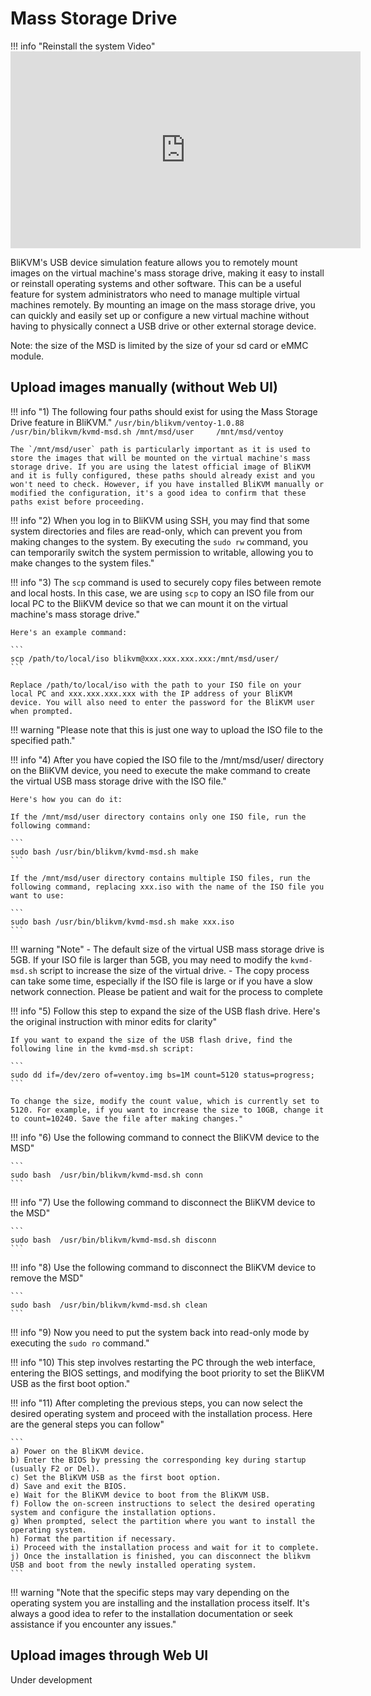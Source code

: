 # **Mass Storage Drive**
!!! info "Reinstall the system Video"
    <iframe width="560" height="315" src="https://www.youtube.com/embed/MDuS3bHsVmc" title="YouTube video player" frameborder="0" allow="accelerometer; autoplay; clipboard-write; encrypted-media; gyroscope; picture-in-picture; web-share" allowfullscreen></iframe>

BliKVM's USB device simulation feature allows you to remotely mount images on the virtual machine's mass storage drive, making it easy to install or reinstall operating systems and other software. This can be a useful feature for system administrators who need to manage multiple virtual machines remotely. By mounting an image on the mass storage drive, you can quickly and easily set up or configure a new virtual machine without having to physically connect a USB drive or other external storage device.

Note: the size of the MSD is limited by the size of your sd card or eMMC module.

## Upload images manually (without Web UI)

!!! info "1) The following four paths should exist for using the Mass Storage Drive feature in BliKVM."
    ```
    /usr/bin/blikvm/ventoy-1.0.88
    /usr/bin/blikvm/kvmd-msd.sh
    /mnt/msd/user    
    /mnt/msd/ventoy
    ```

    The `/mnt/msd/user` path is particularly important as it is used to store the images that will be mounted on the virtual machine's mass storage drive. If you are using the latest official image of BliKVM and it is fully configured, these paths should already exist and you won't need to check. However, if you have installed BliKVM manually or modified the configuration, it's a good idea to confirm that these paths exist before proceeding.

!!! info "2) When you log in to BliKVM using SSH, you may find that some system directories and files are read-only, which can prevent you from making changes to the system. By executing the `sudo rw` command, you can temporarily switch the system permission to writable, allowing you to make changes to the system files."

!!! info "3) The `scp` command is used to securely copy files between remote and local hosts. In this case, we are using `scp` to copy an ISO file from our local PC to the BliKVM device so that we can mount it on the virtual machine's mass storage drive."

    Here's an example command:

    ```
    scp /path/to/local/iso blikvm@xxx.xxx.xxx.xxx:/mnt/msd/user/
    ```

    Replace /path/to/local/iso with the path to your ISO file on your local PC and xxx.xxx.xxx.xxx with the IP address of your BliKVM device. You will also need to enter the password for the BliKVM user when prompted.

!!! warning "Please note that this is just one way to upload the ISO file to the specified path."

!!! info "4) After you have copied the ISO file to the /mnt/msd/user/ directory on the BliKVM device, you need to execute the make command to create the virtual USB mass storage drive with the ISO file."

    Here's how you can do it:

    If the /mnt/msd/user directory contains only one ISO file, run the following command:

    ```
    sudo bash /usr/bin/blikvm/kvmd-msd.sh make
    ```

    If the /mnt/msd/user directory contains multiple ISO files, run the following command, replacing xxx.iso with the name of the ISO file you want to use:

    ```
    sudo bash /usr/bin/blikvm/kvmd-msd.sh make xxx.iso
    ```

!!! warning "Note"
    - The default size of the virtual USB mass storage drive is 5GB. If your ISO file is larger than 5GB, you may need to modify the `kvmd-msd.sh` script to increase the size of the virtual drive.
    - The copy process can take some time, especially if the ISO file is large or if you have a slow network connection. Please be patient and wait for the process to complete

!!! info "5) Follow this step to expand the size of the USB flash drive. Here's the original instruction with minor edits for clarity"

    If you want to expand the size of the USB flash drive, find the following line in the kvmd-msd.sh script:

    ```
    sudo dd if=/dev/zero of=ventoy.img bs=1M count=5120 status=progress;
    ```

    To change the size, modify the count value, which is currently set to 5120. For example, if you want to increase the size to 10GB, change it to count=10240. Save the file after making changes."

!!! info "6) Use the following command to connect the BliKVM device to the MSD"

    ```
    sudo bash  /usr/bin/blikvm/kvmd-msd.sh conn
    ```

!!! info "7) Use the following command to disconnect the BliKVM device to the MSD"

    ```
    sudo bash  /usr/bin/blikvm/kvmd-msd.sh disconn
    ```

!!! info "8) Use the following command to disconnect the BliKVM device to remove the MSD"

    ```
    sudo bash  /usr/bin/blikvm/kvmd-msd.sh clean
    ```

!!! info "9) Now you need to put the system back into read-only mode by executing the `sudo ro` command."

!!! info "10) This step involves restarting the PC through the web interface, entering the BIOS settings, and modifying the boot priority to set the BliKVM USB as the first boot option."

!!! info "11) After completing the previous steps, you can now select the desired operating system and proceed with the installation process. Here are the general steps you can follow"

    ```
    a) Power on the BliKVM device.
    b) Enter the BIOS by pressing the corresponding key during startup (usually F2 or Del).
    c) Set the BliKVM USB as the first boot option.
    d) Save and exit the BIOS.
    e) Wait for the BliKVM device to boot from the BliKVM USB.
    f) Follow the on-screen instructions to select the desired operating system and configure the installation options.
    g) When prompted, select the partition where you want to install the operating system.
    h) Format the partition if necessary.
    i) Proceed with the installation process and wait for it to complete.
    j) Once the installation is finished, you can disconnect the blikvm USB and boot from the newly installed operating system.
    ```

!!! warning "Note that the specific steps may vary depending on the operating system you are installing and the installation process itself. It's always a good idea to refer to the installation documentation or seek assistance if you encounter any issues."

## Upload images through Web UI
Under development
